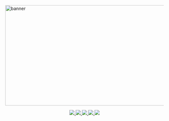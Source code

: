 <img width="1280" height="320" alt="banner" src="https://github.com/user-attachments/assets/65e33830-12f8-4aa6-a155-3da63f8f2e65" />
<p align="center">
  <a href="https://yourwebsite.com">
    <img src="https://img.shields.io/badge/Website-1f425f?style=for-the-badge&logo=google-chrome&logoColor=white" />
  </a>
  <a href="https://www.linkedin.com/in/yourlinkedin/">
    <img src="https://img.shields.io/badge/LinkedIn-0077B5?style=for-the-badge&logo=linkedin&logoColor=white" />
  </a>
  <a href="https://twitter.com/yourtwitter">
    <img src="https://img.shields.io/badge/Twitter-1DA1F2?style=for-the-badge&logo=twitter&logoColor=white" />
  </a>
  <a href="https://angel.co/u/yourangellist">
    <img src="https://img.shields.io/badge/AngelList-000000?style=for-the-badge&logo=angellist&logoColor=white" />
  </a>
  <a href="https://yourresume.com">
    <img src="https://img.shields.io/badge/Resume-FF5733?style=for-the-badge&logo=adobe-acrobat-reader&logoColor=white" />
  </a>
</p>

